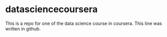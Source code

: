 # datasciencecoursera

This is a repo for one of the data science course in coursera. 
This line was written in github.
